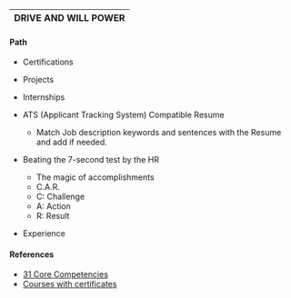 
| DRIVE AND WILL POWER |
|----------------------|


#### Path
- Certifications
- Projects
- Internships

- ATS (Applicant Tracking System) Compatible Resume
  - Match Job description keywords and sentences with the Resume and add if needed.  
- Beating the 7-second test by the HR
  - The magic of accomplishments
  - C.A.R. 
  - C: Challenge
  - A: Action
  - R: Result
  
- Experience

#### References
- [31 Core Competencies](https://workforce.com/news/31-core-competencies-explained)
- [Courses with certificates](classcentral.com/subjects/)

